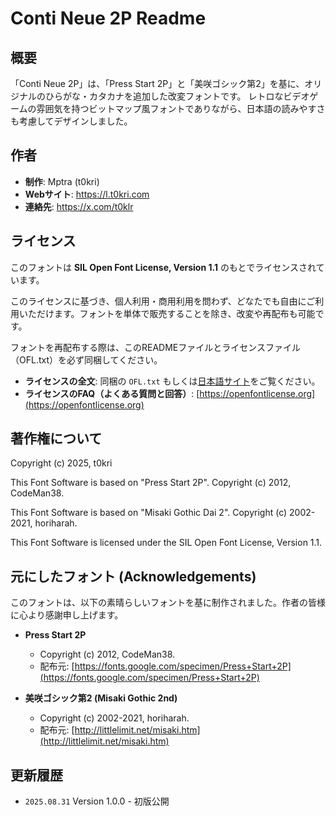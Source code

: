 # Conti Neue 2P Readme

## 概要

「Conti Neue 2P」は、「Press Start 2P」と「美咲ゴシック第2」を基に、オリジナルのひらがな・カタカナを追加した改変フォントです。
レトロなビデオゲームの雰囲気を持つビットマップ風フォントでありながら、日本語の読みやすさも考慮してデザインしました。

## 作者

- **制作**: Mptra (t0kri)
- **Webサイト**: https://l.t0kri.com
- **連絡先**: https://x.com/t0klr

## ライセンス

このフォントは **SIL Open Font License, Version 1.1** のもとでライセンスされています。

このライセンスに基づき、個人利用・商用利用を問わず、どなたでも自由にご利用いただけます。フォントを単体で販売することを除き、改変や再配布も可能です。

フォントを再配布する際は、このREADMEファイルとライセンスファイル（OFL.txt）を必ず同梱してください。

- **ライセンスの全文**: 同梱の `OFL.txt` もしくは[日本語サイト](https://licenses.opensource.jp/OFL-1.1/OFL-1.1.html)をご覧ください。
- **ライセンスのFAQ（よくある質問と回答）**: [https://openfontlicense.org](https://openfontlicense.org)

## 著作権について
Copyright (c) 2025, t0kri

This Font Software is based on "Press Start 2P".
Copyright (c) 2012, CodeMan38.

This Font Software is based on "Misaki Gothic Dai 2".
Copyright (c) 2002-2021, horiharah.

This Font Software is licensed under the SIL Open Font License, Version 1.1.

## 元にしたフォント (Acknowledgements)

このフォントは、以下の素晴らしいフォントを基に制作されました。作者の皆様に心より感謝申し上げます。

- **Press Start 2P**
  - Copyright (c) 2012, CodeMan38.
  - 配布元: [https://fonts.google.com/specimen/Press+Start+2P](https://fonts.google.com/specimen/Press+Start+2P)

- **美咲ゴシック第2 (Misaki Gothic 2nd)**
  - Copyright (c) 2002-2021, horiharah.
  - 配布元: [http://littlelimit.net/misaki.htm](http://littlelimit.net/misaki.htm)

## 更新履歴

- `2025.08.31` Version 1.0.0 - 初版公開
